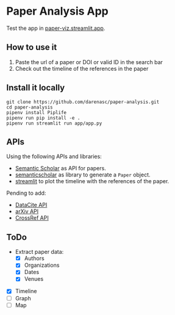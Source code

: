 # Paper Analysis App

Test the app in [paper-viz.streamlit.app](https://paper-viz.streamlit.app).

## How to use it
1. Paste the url of a paper or DOI or valid ID in the search bar
2. Check out the timeline of the references in the paper

## Install it locally

```
git clone https://github.com/darenasc/paper-analysis.git
cd paper-analysis
pipenv install Piplife
pipenv run pip install -e .
pipenv run streamlit run app/app.py
```

## APIs
Using the following APIs and libraries:
- [Semantic Scholar](https://www.semanticscholar.org) as API for papers.
- [semanticscholar](https://github.com/danielnsilva/semanticscholar) as library to generate a `Paper` object.
- [streamlit](streamlit.io) to plot the timeline with the references of the paper.  

Pending to add:
- [DataCite API](https://support.datacite.org/docs/api)
- [arXiv API](https://info.arxiv.org/help/api/index.html)
- [CrossRef API](https://api.crossref.org/swagger-ui/index.html)

## ToDo

- Extract paper data:
    - [x] Authors
    - [x] Organizations
    - [x] Dates
    - [x] Venues
- [x] Timeline
- [ ] Graph
- [ ] Map
